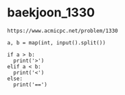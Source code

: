 # baekjoon_1330



```
https://www.acmicpc.net/problem/1330
```



```
a, b = map(int, input().split())

if a > b:
  print('>')
elif a < b:
  print('<')
else:
  print('==')
```


